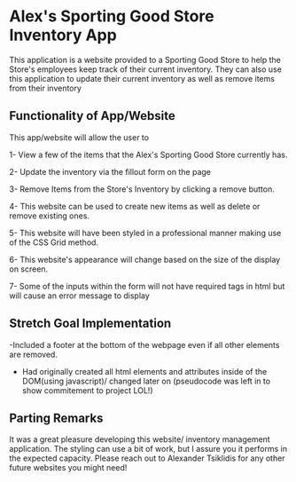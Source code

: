 # Alex's Sporting Good Store Inventory App

This application is a website provided to a Sporting Good Store to help the Store's employees keep track of their current inventory. They can also use this application to update their current inventory as well as remove items from their inventory

## Functionality of App/Website

This app/website will allow the user to

1- View a few of the items that the Alex's Sporting Good Store currently has.

2- Update the inventory via the fillout form on the page

3- Remove Items from the Store's Inventory by clicking a remove button.

4- This website can be used to create new items as well as delete or remove existing ones.

5- This website will have been styled in a professional manner making use of the CSS Grid method.

6- This website's appearance will change based on the size of the display on screen.

7- Some of the inputs within the form will not have required tags in html but will cause an error message to display

## Stretch Goal Implementation

-Included a footer at the bottom of the webpage even if all other elements are removed.

- Had originally created all html elements and attributes inside of the DOM(using javascript)/ changed later on (pseudocode was left in to show commitement to project LOL!)

## Parting Remarks

It was a great pleasure developing this website/ inventory management application. The styling can use a bit of work, but I assure you it performs in the expected capacity. Please reach out to Alexander Tsiklidis for any other future websites you might need!
